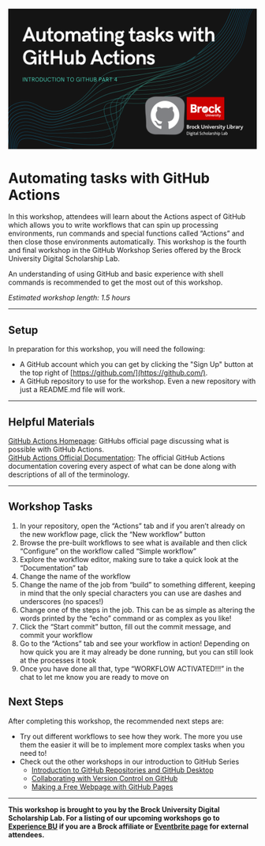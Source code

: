![Tool Logo](Github_Part4.png)

# Automating tasks with GitHub Actions
In this workshop, attendees will learn about the Actions aspect of GitHub which allows you to write workflows that can spin up processing environments, run commands and special functions called “Actions” and then close those environments automatically.  This workshop is the fourth and final workshop in the GitHub Workshop Series offered by the Brock University Digital Scholarship Lab.

An understanding of using GitHub and basic experience with shell commands is recommended to get the most out of this workshop.  

*Estimated workshop length: 1.5 hours*

----
## Setup
In preparation for this workshop, you will need the following: 

 - A GitHub account which you can get by clicking the "Sign Up" button at the top right of [https://github.com/](https://github.com/).
 - A GitHub repository to use for the workshop.  Even a new repository with just a README.md file will work.
  
----
## Helpful Materials

[GitHub Actions Homepage](https://github.com/features/actions): GitHubs official page discussing what is possible with GitHub Actions.  
[GitHub Actions Official Documentation](https://docs.github.com/en/actions): The official GitHub Actions documentation covering every aspect of what can be done along with descriptions of all of the terminology.  

----
## Workshop Tasks

1. In your repository, open the “Actions” tab and if you aren’t already on the new workflow page, click the “New workflow” button
2. Browse the pre-built workflows to see what is available and then click “Configure” on the workflow called “Simple workflow”
3. Explore the workflow editor, making sure to take a quick look at the “Documentation” tab
4. Change the name of the workflow
5. Change the name of the job from “build” to something different, keeping in mind that the only special characters you can use are dashes and underscores (no spaces!)
6. Change one of the steps in the job.  This can be as simple as altering the words printed by the “echo” command or as complex as you like!
7. Click the “Start commit” button, fill out the commit message, and commit your workflow
8. Go to the “Actions” tab and see your workflow in action!  Depending on how quick you are it may already be done running, but you can still look at the processes it took
9. Once you have done all that, type “WORKFLOW ACTIVATED!!!” in the chat to let me know you are ready to move on



## Next Steps

After completing this workshop, the recommended next steps are:

 - Try out different workflows to see how they work.  The more you use them the easier it will be to implement more complex tasks when you need to!
 - Check out the other workshops in our introduction to GitHub Series
   - [Introduction to GitHub Repositories and GitHub Desktop](https://brockdsl.github.io/Introduction-to-GitHub-Repositories-and-GitHub-Desktop/)
   - [Collaborating with Version Control on GitHub](https://brockdsl.github.io/Collaborating-with-Version-Control-on-GitHub/)
   - [Making a Free Webpage with GitHub Pages](https://brockdsl.github.io/Making-a-Free-Webpage-with-GitHub-Pages/)
  
 
 ----

  
**This workshop is brought to you by the Brock University Digital Scholarship Lab.  For a listing of our upcoming workshops go to [Experience BU](https://experiencebu.brocku.ca/organization/dsl) if you are a Brock affiliate or [Eventbrite page](https://www.eventbrite.ca/o/brock-university-digital-scholarship-lab-21661627350) for external attendees.**

